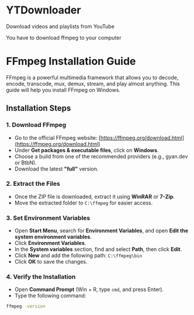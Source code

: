 # YTDownloader
Download videos and playlists from YouTube

You have to download ffmpeg to your computer

# FFmpeg Installation Guide

FFmpeg is a powerful multimedia framework that allows you to decode, encode, transcode, mux, demux, stream, and play almost anything. This guide will help you install FFmpeg on Windows.

## Installation Steps

### 1. Download FFmpeg
- Go to the official FFmpeg website: [https://ffmpeg.org/download.html](https://ffmpeg.org/download.html)
- Under **Get packages & executable files**, click on **Windows**.
- Choose a build from one of the recommended providers (e.g., gyan.dev or BtbN).
- Download the latest **"full"** version.

### 2. Extract the Files
- Once the ZIP file is downloaded, extract it using **WinRAR** or **7-Zip**.
- Move the extracted folder to `C:\ffmpeg` for easier access.

### 3. Set Environment Variables
- Open **Start Menu**, search for **Environment Variables**, and open **Edit the system environment variables**.
- Click **Environment Variables**.
- In the **System variables** section, find and select **Path**, then click **Edit**.
- Click **New** and add the following path: `C:\ffmpeg\bin`
- Click **OK** to save the changes.

### 4. Verify the Installation
- Open **Command Prompt** (Win + R, type `cmd`, and press Enter).
- Type the following command:
````sh
ffmpeg -version